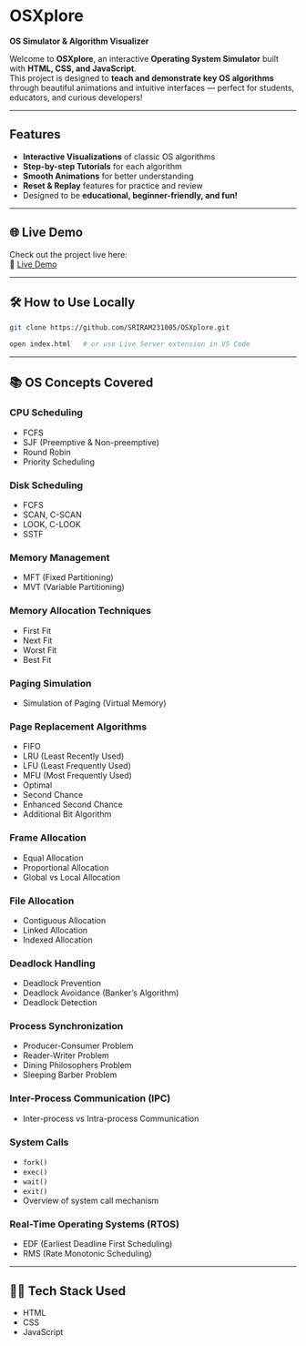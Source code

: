 # OSXplore 
**OS Simulator & Algorithm Visualizer**

Welcome to **OSXplore**, an interactive **Operating System Simulator** built with **HTML, CSS, and JavaScript**.  
This project is designed to **teach and demonstrate key OS algorithms** through beautiful animations and intuitive interfaces — perfect for students, educators, and curious developers!

---

##  Features

- **Interactive Visualizations** of classic OS algorithms  
- **Step-by-step Tutorials** for each algorithm  
- **Smooth Animations** for better understanding  
- **Reset & Replay** features for practice and review  
- Designed to be **educational, beginner-friendly, and fun!**


---

## 🌐 Live Demo

Check out the project live here:  
🔗 [Live Demo](https://sriram231005.github.io/OSXplore/) 

---

## 🛠️ How to Use Locally

```bash
git clone https://github.com/SRIRAM231005/OSXplore.git

open index.html   # or use Live Server extension in VS Code
```
---

## 📚 OS Concepts Covered

### CPU Scheduling
- FCFS
- SJF (Preemptive & Non-preemptive)
- Round Robin
- Priority Scheduling

### Disk Scheduling
- FCFS
- SCAN, C-SCAN
- LOOK, C-LOOK
- SSTF

### Memory Management
- MFT (Fixed Partitioning)
- MVT (Variable Partitioning)

### Memory Allocation Techniques
- First Fit
- Next Fit
- Worst Fit
- Best Fit

### Paging Simulation
- Simulation of Paging (Virtual Memory)

### Page Replacement Algorithms
- FIFO
- LRU (Least Recently Used)
- LFU (Least Frequently Used)
- MFU (Most Frequently Used)
- Optimal
- Second Chance
- Enhanced Second Chance
- Additional Bit Algorithm

### Frame Allocation
- Equal Allocation
- Proportional Allocation
- Global vs Local Allocation

### File Allocation
- Contiguous Allocation
- Linked Allocation
- Indexed Allocation



### Deadlock Handling
- Deadlock Prevention
- Deadlock Avoidance (Banker’s Algorithm)
- Deadlock Detection


### Process Synchronization
- Producer-Consumer Problem
- Reader-Writer Problem
- Dining Philosophers Problem
- Sleeping Barber Problem

### Inter-Process Communication (IPC)
- Inter-process vs Intra-process Communication

### System Calls
- `fork()`
- `exec()`
- `wait()`
- `exit()`
- Overview of system call mechanism

### Real-Time Operating Systems (RTOS)
- EDF (Earliest Deadline First Scheduling)
- RMS (Rate Monotonic Scheduling)

---


## 🧑‍💻 Tech Stack Used

- HTML
- CSS
- JavaScript

